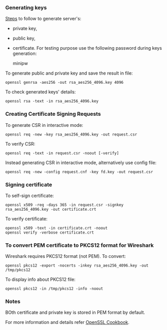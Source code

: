### Generating keys ###

[Steps][1] to follow to generate server's:
- private key,
- public key,
- certificate.
For testing purpose use the following password during keys generation:

    minipw

To generate public and private key and save the result in file:

    openssl genrsa -aes256 -out rsa_aes256_4096.key 4096

To check generated keys' details:

    openssl rsa -text -in rsa_aes256_4096.key

### Creating Certificate Signing Requests ###

To generate CSR in interactive mode:

    openssl req -new -key rsa_aes256_4096.key -out request.csr

To verify CSR:

    openssl req -text -in request.csr -noout [-verify]

Instead generating CSR in interactive mode, alternatively use config file:

    openssl req -new -config request.cnf -key fd.key -out request.csr

### Signing certificate ###

To self-sign certificate:

    openssl x509 -req -days 365 -in request.csr -signkey rsa_aes256_4096.key -out certificate.crt

To verify certificate:

    openssl x509 -text -in certificate.crt -noout
    openssl verify -verbose certificate.crt

### To convert PEM certificate to PKCS12 format for Wireshark ###

Wireshark requires PKCS12 format (not PEM). To convert:

    openssl pkcs12 -export -nocerts -inkey rsa_aes256_4096.key -out /tmp/pkcs12

To display info about PKCS12 file:

    openssl pkcs12 -in /tmp/pkcs12 -info -noout

### Notes ###

BOth certificate and private key is stored in PEM format by default.

For more information and details refer [OpenSSL Cookbook][1].

[1]:https://www.feistyduck.com/library/openssl-cookbook/online/ch-openssl.html
